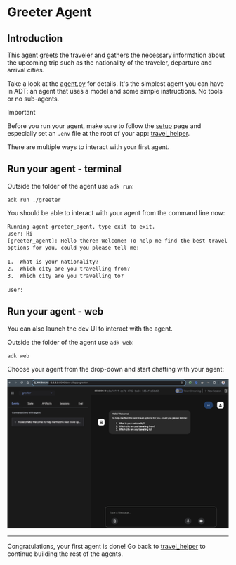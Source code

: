# Greeter Agent

## Introduction

This agent greets the traveler and gathers the necessary information about the upcoming trip such as the nationality of
the traveler, departure and arrival cities. 

Take a look at the [agent.py](agent.py) for details. It's the simplest agent you can have in ADT: an agent
that uses a model and some simple instructions. No tools or no sub-agents. 

> [!IMPORTANT]  
> Before you run your agent, make sure to follow the [setup](../../../setup.md) page
> and especially set an `.env` file at the root of your app: [travel_helper](../../../travel_helper).

There are multiple ways to interact with your first agent.

## Run your agent - terminal

Outside the folder of the agent use `adk run`:

```shell
adk run ./greeter
```

You should be able to interact with your agent from the command line now:

```shell
Running agent greeter_agent, type exit to exit.
user: Hi
[greeter_agent]: Hello there! Welcome! To help me find the best travel options for you, could you please tell me:

1.  What is your nationality?
2.  Which city are you travelling from?
3.  Which city are you travelling to?

user: 
```

## Run your agent - web

You can also launch the dev UI to interact with the agent.

Outside the folder of the agent use `adk web`:

```shell
adk web
```

Choose your agent from the drop-down and start chatting with your agent:

![ADK Web UI](images/adk-web-ui.png)

---

Congratulations, your first agent is done! Go back to [travel_helper](../../README.md) to continue building the rest of
the agents.